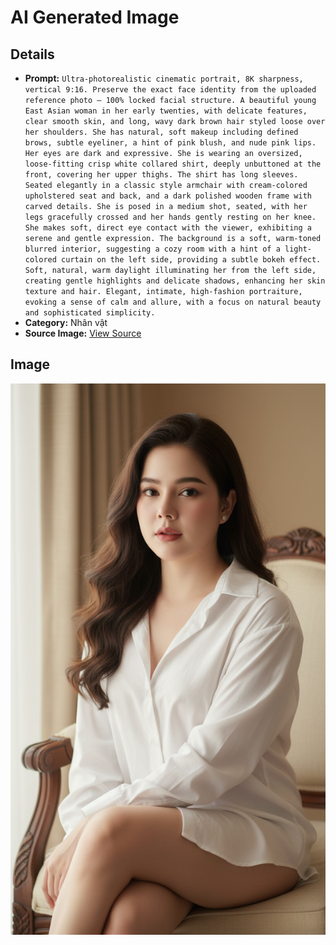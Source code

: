 # AI Generated Image

## Details
- **Prompt:** `Ultra-photorealistic cinematic portrait, 8K sharpness, vertical 9:16. Preserve the exact face identity from the uploaded reference photo — 100% locked facial structure. A beautiful young East Asian woman in her early twenties, with delicate features, clear smooth skin, and long, wavy dark brown hair styled loose over her shoulders. She has natural, soft makeup including defined brows, subtle eyeliner, a hint of pink blush, and nude pink lips. Her eyes are dark and expressive. She is wearing an oversized, loose-fitting crisp white collared shirt, deeply unbuttoned at the front, covering her upper thighs. The shirt has long sleeves. Seated elegantly in a classic style armchair with cream-colored upholstered seat and back, and a dark polished wooden frame with carved details. She is posed in a medium shot, seated, with her legs gracefully crossed and her hands gently resting on her knee. She makes soft, direct eye contact with the viewer, exhibiting a serene and gentle expression. The background is a soft, warm-toned blurred interior, suggesting a cozy room with a hint of a light-colored curtain on the left side, providing a subtle bokeh effect. Soft, natural, warm daylight illuminating her from the left side, creating gentle highlights and delicate shadows, enhancing her skin texture and hair. Elegant, intimate, high-fashion portraiture, evoking a sense of calm and allure, with a focus on natural beauty and sophisticated simplicity.`
- **Category:** Nhân vật
- **Source Image:** [View Source](https://raw.githubusercontent.com/lenzcomvth/ImageLibrary/main/Female.png)

## Image
![AI Generated Image](./image-2025-10-03T00-38-38-863Z.jpg)